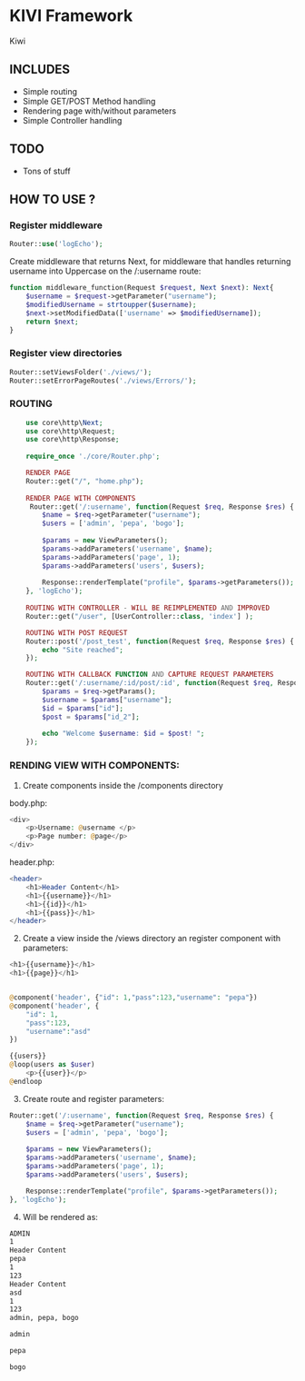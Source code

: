 # KIVI Framework
Kiwi

## INCLUDES
-   Simple routing
-   Simple GET/POST Method handling
-   Rendering page with/without parameters
-   Simple Controller handling

## TODO
-   Tons of stuff

## HOW TO USE ?

### Register middleware

```PHP
Router::use('logEcho');
```
Create middleware that returns Next, for middleware that handles returning username into Uppercase on the /:username route:
```PHP
function middleware_function(Request $request, Next $next): Next{
    $username = $request->getParameter("username");
    $modifiedUsername = strtoupper($username);
    $next->setModifiedData(['username' => $modifiedUsername]);
    return $next;
}
```

### Register view directories
```PHP
Router::setViewsFolder('./views/');
Router::setErrorPageRoutes('./views/Errors/');
```

### ROUTING
```PHP
    use core\http\Next;
    use core\http\Request;
    use core\http\Response;
    
    require_once './core/Router.php';

    RENDER PAGE
    Router::get("/", "home.php");
    
    RENDER PAGE WITH COMPONENTS
     Router::get('/:username', function(Request $req, Response $res) {
        $name = $req->getParameter("username");
        $users = ['admin', 'pepa', 'bogo'];
    
        $params = new ViewParameters();
        $params->addParameters('username', $name);
        $params->addParameters('page', 1);
        $params->addParameters('users', $users);
    
        Response::renderTemplate("profile", $params->getParameters());
    }, 'logEcho');
    
    ROUTING WITH CONTROLLER - WILL BE REIMPLEMENTED AND IMPROVED
    Router::get("/user", [UserController::class, 'index'] );

    ROUTING WITH POST REQUEST
    Router::post('/post_test', function(Request $req, Response $res) {
        echo "Site reached";
    });

    ROUTING WITH CALLBACK FUNCTION AND CAPTURE REQUEST PARAMETERS
    Router::get('/:username/:id/post/:id', function(Request $req, Response $res) {
        $params = $req->getParams();
        $username = $params["username"];
        $id = $params["id"];
        $post = $params["id_2"];
    
        echo "Welcome $username: $id = $post! ";
    });

```

### RENDING VIEW WITH COMPONENTS:

1. Create components inside the /components directory

body.php:
```PHP
<div>
    <p>Username: @username </p>
    <p>Page number: @page</p>
</div>
```
header.php:
```PHP
<header>
    <h1>Header Content</h1>
    <h1>{{username}}</h1>
    <h1>{{id}}</h1>
    <h1>{{pass}}</h1>
</header>
```

2. Create a view inside the /views directory an register component with parameters:
```PHP
<h1>{{username}}</h1>
<h1>{{page}}</h1>


@component('header', {"id": 1,"pass":123,"username": "pepa"})
@component('header', {
    "id": 1,
    "pass":123,
    "username":"asd"
})

{{users}}
@loop(users as $user)
    <p>{{user}}</p>
@endloop

```
3. Create route and register parameters:
```PHP
Router::get('/:username', function(Request $req, Response $res) {
    $name = $req->getParameter("username");
    $users = ['admin', 'pepa', 'bogo'];
    
    $params = new ViewParameters();
    $params->addParameters('username', $name);
    $params->addParameters('page', 1);
    $params->addParameters('users', $users);

    Response::renderTemplate("profile", $params->getParameters());
}, 'logEcho');
```

4. Will be rendered as:
```HTML
ADMIN
1
Header Content
pepa
1
123
Header Content
asd
1
123
admin, pepa, bogo

admin

pepa

bogo
```
